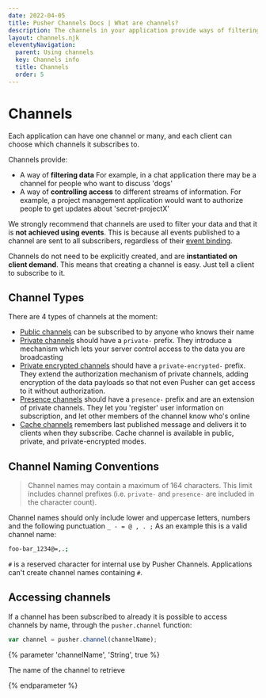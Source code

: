 ```yaml
---
date: 2022-04-05
title: Pusher Channels Docs | What are channels?
description: The channels in your application provide ways of filtering data and controlling access to information streams. Creating a channel is easy!
layout: channels.njk
eleventyNavigation:
  parent: Using channels
  key: Channels info
  title: Channels
  order: 5
---
```


# Channels

Each application can have one channel or many, and each client can choose which channels it subscribes to.

Channels provide:

- A way of **filtering data** For example, in a chat application there may be a channel for people who want to discuss 'dogs'
- A way of **controlling access** to different streams of information. For example, a project management application would want to authorize people to get updates about 'secret-projectX'

We strongly recommend that channels are used to filter your data and that it is **not achieved using events**. This is because all events published to a channel are sent to all subscribers, regardless of their [event binding](/docs/channels/using_channels/events).

Channels do not need to be explicitly created, and are **instantiated on client demand**. This means that creating a channel is easy. Just tell a client to subscribe to it.

## Channel Types

There are 4 types of channels at the moment:

- [Public channels](/docs/channels/using_channels/public-channels) can be subscribed to by anyone who knows their name
- [Private channels](/docs/channels/using_channels/private-channels) should have a `private-` prefix. They introduce a mechanism which lets your server control access to the data you are broadcasting
- [Private encrypted channels](/docs/channels/using_channels/encrypted-channels) should have a `private-encrypted-` prefix. They extend the authorization mechanism of private channels, adding encryption of the data payloads so that not even Pusher can get access to it without authorization.
- [Presence channels](/docs/channels/using_channels/presence-channels) should have a `presence-` prefix and are an extension of private channels. They let you 'register' user information on subscription, and let other members of the channel know who's online
- [Cache channels](/docs/channels/using_channels/cache-channels) remembers last published message and delivers it to clients when they subscribe. Cache channel is available in public, private, and private-encrypted modes.

## Channel Naming Conventions

> Channel names may contain a maximum of 164 characters. This limit includes channel prefixes (i.e. `private-` and `presence-` are included in the character count).

Channel names should only include lower and uppercase letters, numbers and the following punctuation `_ - = @ , . ;` As an example this is a valid channel name:

```bash
foo-bar_1234@=,.;
```

`#` is a reserved character for internal use by Pusher Channels. Applications can't create channel names containing `#`.

## Accessing channels

If a channel has been subscribed to already it is possible to access channels by name, through the `pusher.channel` function:

```js
var channel = pusher.channel(channelName);
```

{% parameter 'channelName', 'String', true %}

The name of the channel to retrieve

{% endparameter %}
